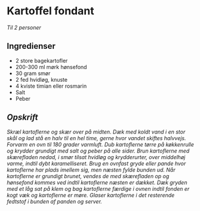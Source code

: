 # Kartoffel fondant

*Til 2 personer*
 
## Ingredienser

- 2 store bagekartofler
- 200-300 ml mørk hønsefond
- 30 gram smør
- 2 fed hvidløg, knuste
- 4 kviste timian eller rosmarin
- Salt
- Peber


## *Opskrift*
*Skræl kartoflerne og skær over på midten. Dæk med koldt vand i en stor skål og lad stå en halv til en hel time, gerne hvor vandet skiftes halvvejs. Forvarm en ovn til 180 grader varmluft. Dub kartoflerne tørre på køkkenrulle og krydder grundigt med salt og peber på alle sider. Brun kartoflerne med skærefladen nedad, i smør tilsat hvidløg og krydderurter, over middelhøj varme, indtil dybt karamelliseret. Brug en ovnfast gryde eller pande hvor kartoflerne har plads imellem sig, men næsten fylde bunden ud. Når kartoflerne er grundigt brunet, vendes de med skærefladen op og hønsefond kommes ved indtil kartoflerne næsten er dækket. Dæk gryden med et låg sat på klem og bag kartoflerne færdige i ovnen indtil fonden er kogt væk og kartoflerne er møre. Glaser kartoflerne i det resterende fedtstof i bunden af panden og server.*